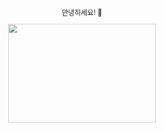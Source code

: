 <p align="center">안녕하세요! 👋</center>
<p align="center"><img src="https://i.imgur.com/pwP1M5o.gif" width="300" height="200"></p>

<!--
**sanhee/sanhee** is a ✨ _special_ ✨ repository because its `README.md` (this file) appears on your GitHub profile.

Here are some ideas to get you started:

- 🔭 I’m currently working on ...
- 🌱 I’m currently learning ...
- 👯 I’m looking to collaborate on ...
- 🤔 I’m looking for help with ...
- 💬 Ask me about ...
- 📫 How to reach me: ...
- 😄 Pronouns: ...
- ⚡ Fun fact: ...
-->
